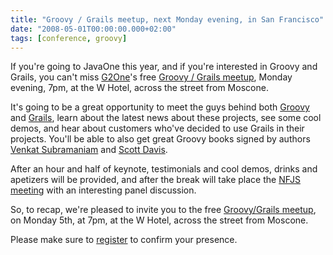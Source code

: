 ```yaml
---
title: "Groovy / Grails meetup, next Monday evening, in San Francisco"
date: "2008-05-01T00:00:00.000+02:00"
tags: [conference, groovy]
---
```


If you're going to JavaOne this year, and if you're interested in Groovy and Grails, you can't miss [G2One](http://www.g2one.com/)'s free [Groovy / Grails meetup](http://www.g2one.com/meetup/), Monday evening, 7pm, at the W Hotel, across the street from Moscone.

It's going to be a great opportunity to meet the guys behind both [Groovy](http://groovy.codehaus.org/) and [Grails](http://grails.org/), learn about the latest news about these projects, see some cool demos, and hear about customers who've decided to use Grails in their projects. You'll be able to also get great Groovy books signed by authors [Venkat Subramaniam](http://www.pragprog.com/titles/vslg/programming-groovy) and [Scott Davis](http://www.pragprog.com/titles/sdgrvr/groovy-recipes).

After an hour and half of keynote, testimonials and cool demos, drinks and apetizers will be provided, and after the break will take place the [NFJS meeting](http://www.nofluffjuststuff.com/nfjsmeetupJ1.jsp) with an interesting panel discussion.

So, to recap, we're pleased to invite you to the free [Groovy/Grails meetup](http://www.g2one.com/meetup/), on Monday 5th, at 7pm, at the W Hotel, across the street from Moscone.

Please make sure to [register](http://www.g2one.com/meetup/registration/register) to confirm your presence.